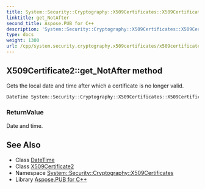 ```yaml
---
title: System::Security::Cryptography::X509Certificates::X509Certificate2::get_NotAfter method
linktitle: get_NotAfter
second_title: Aspose.PUB for C++
description: 'System::Security::Cryptography::X509Certificates::X509Certificate2::get_NotAfter method. Gets the local date and time after which a certificate is no longer valid in C++.'
type: docs
weight: 1300
url: /cpp/system.security.cryptography.x509certificates/x509certificate2/get_notafter/
---
```

## X509Certificate2::get_NotAfter method


Gets the local date and time after which a certificate is no longer valid.

```cpp
DateTime System::Security::Cryptography::X509Certificates::X509Certificate2::get_NotAfter() const
```


### ReturnValue

Date and time.

## See Also

* Class [DateTime](../../../system/datetime/)
* Class [X509Certificate2](../)
* Namespace [System::Security::Cryptography::X509Certificates](../../)
* Library [Aspose.PUB for C++](../../../)
